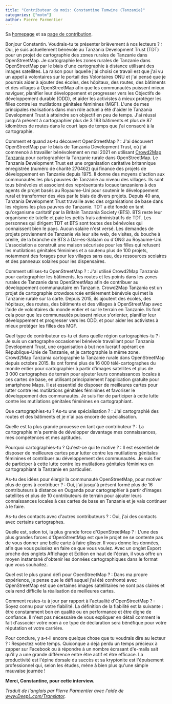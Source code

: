 ```yaml
---
title: "Contributeur du mois: Constantine Tumwine (Tanzanie)"
categories: ["motm"]
author: Pierre Parmentier
---
```


Sa [homepage](https://www.openstreetmap.org/user/Constantine%20Tumwine) et sa [page de contribution](https://hdyc.neis-one.org/?Constantine%20Tumwine).

Bonjour Constantin. Voudrais-tu te présenter brièvement à nos lecteurs ?
: Oui, je suis actuellement bénévole au Tanzania Development Trust (TDT) pour un projet de cartographie des zones rurales de Tanzanie dans OpenStreetMap. Je cartographie les zones rurales de Tanzanie dans OpenStreetMap par le biais d'une cartographie à distance utilisant des images satellites. La raison pour laquelle j'ai choisi ce travail est que j'ai vu un appel à volontaires sur le portail des Volontaires ONU  et j'ai pensé que je pourrais aider à ajouter des écoles, des hôpitaux, des routes, des bâtiments et des villages à OpenStreetMap afin que les communautés puissent mieux naviguer, planifier leur développement et progresser vers les Objectifs de développement durable (ODD), et aider les activistes à mieux protéger les filles contre les mutilations génitales féminines (MGF). L'une de mes principales réalisations dans mon rôle actuel a été d'aider le Tanzania Development Trust à atteindre son objectif en peu de temps. J'ai réussi jusqu'à présent à cartographier plus de 3&nbsp;193 bâtiments et plus de 87 kilomètres de routes dans le court laps de temps que j'ai consacré à la cartographie.

<!--more-->

Comment et quand as-tu découvert OpenStreetMap ?
: J'ai découvert OpenStreetMap par le biais de Tanzania Development Trust, où j'ai commencé à travailler bénévolement en mai 2021 en utilisant [Crowd2Map Tanzania](https://crowd2map.org/) pour cartographier la Tanzanie rurale dans OpenStreetMap. Le Tanzania Development Trust est une organisation caritative britannique enregistrée (numéro de charité 270462) qui finance des projets de développement en Tanzanie depuis 1975. Il donne des moyens d'action aux communautés les plus pauvres de Tanzanie au niveau des villages. Ils sont tous bénévoles et associent des représentants locaux tanzaniens à des agents de projet basés au Royaume-Uni pour soutenir le développement rural et transformer des vies par le biais de divers projets. Depuis 40 ans, Tanzania Development Trust travaille avec des organisations de base dans les régions les plus pauvres de Tanzanie. TDT a été fondé en tant qu'organisme caritatif par la Britain Tanzania Society (BTS). BTS reste leur organisme de tutelle et paie les petits frais administratifs de TDT. Les personnes qui dirigent TDT et BTS sont toutes des bénévoles qui connaissent bien le pays. Aucun salaire n'est versé. Les demandes de projets proviennent de Tanzanie via leur site web, de visites, du bouche à oreille, de la branche de BTS à Dar-es-Salaam ou d'ONG au Royaume-Uni. L'association a construit une maison sécurisée pour les filles qui refusent les mutilations génitales féminines et a soutenu plus de 100 projets, notamment des forages pour les villages sans eau, des ressources scolaires et des panneaux solaires pour les dispensaires.

Comment utilises-tu OpenStreetMap ?
: J'ai utilisé Crowd2Map Tanzania pour cartographier les bâtiments, les routes et les points dans les zones rurales de Tanzanie dans OpenStreetMap afin de contribuer au développement communautaire en Tanzanie. Crowd2Map Tanzania est un projet de cartographie crowdsourcée entièrement bénévole qui met la Tanzanie rurale sur la carte. Depuis 2015, ils ajoutent des écoles, des hôpitaux, des routes, des bâtiments et des villages à OpenStreetMap avec l'aide de volontaires du monde entier et sur le terrain en Tanzanie. Ils font cela pour que les communautés puissent mieux s'orienter, planifier leur développement et progresser vers les ODD, et pour aider les activistes à mieux protéger les filles des MGF.

Quel type de contributeur es-tu et dans quelle région cartographies-tu ?
: Je suis un cartographe occasionnel bénévole travaillant pour Tanzania Development Trust, une organisation à but non lucratif opérant en République-Unie de Tanzanie, et je cartographie la même zone. Crowd2Map Tanzania cartographie la Tanzanie rurale dans OpenStreetMap depuis octobre 2015. Ils ont formé plus de 16&nbsp;000 télé-cartographes du monde entier pour cartographier à partir d'images satellites et plus de 3&nbsp;000 cartographes de terrain pour ajouter leurs connaissances locales à ces cartes de base, en utilisant principalement l'application gratuite pour smartphone Maps. Il est essentiel de disposer de meilleures cartes pour lutter contre les mutilations génitales féminines et favoriser le développement des communautés. Je suis fier de participer à cette lutte contre les mutilations génitales féminines en cartographiant.

Que cartographies-tu ? As-tu une spécialisation ?
: J'ai cartographié des routes et des bâtiments et je n'ai pas encore de spécialisation.

Quelle est ta plus grande prouesse en tant que contributeur ?
: La cartographie m'a permis de développer davantage mes connaissances, mes compétences et mes aptitudes.

Pourquoi cartographies-tu ? Qu'est-ce qui te motive ?
: Il est essentiel de disposer de meilleures cartes pour lutter contre les mutilations génitales féminines et contribuer au développement des communautés. Je suis fier de participer à cette lutte contre les mutilations génitales féminines en cartographiant la Tanzanie en particulier.

As-tu des idées pour élargir la communauté OpenStreetMap, pour motiver plus de gens à contribuer ?
: Oui, j'ai jusqu'à présent formé plus de 16 contributeurs à distance en Ouganda pour cartographier à partir d'images satellites et plus de 10 contributeurs de terrain pour ajouter leurs connaissances locales à ces cartes de base en Tanzanie et je vais continuer à le faire.

As-tu des contacts avec d'autres contributeurs ?
: Oui, j'ai des contacts avec certains cartographes.

Quelle est, selon toi, la plus grande force d'OpenStreetMap ?
: L'une des plus grandes forces d'OpenStreetMap est que le projet ne se contente pas de vous donner une belle carte à faire glisser. Il vous donne les données, afin que vous puissiez en faire ce que vous voulez. Avec un onglet Export proche des onglets Affichage et Edition en haut de l'écran, il vous offre un moyen instantané d'obtenir les données cartographiques dans le format que vous souhaitez.

Quel est le plus grand défi pour OpenStreetMap ?
: Dans ma propre expérience, je pense que le défi auquel j'ai été confronté avec OpenStreetMap est que certaines images satellitaires ne sont pas claires et cela rend difficile la réalisation de meilleures cartes.

Comment restes-tu à jour par rapport à l'actualité d'OpenStreetMap ?
: Soyez connu pour votre fiabilité. La définition de la fiabilité est la suivante : être constamment bon en qualité ou en performance et être digne de confiance. Il n'est pas nécessaire de vous expliquer en détail comment le fait d'associer votre nom à ce type de déclaration sera bénéfique pour votre réputation et votre carrière.

Pour conclure, y a-t-il encore quelque chose que tu voudrais dire au lecteur ?
: Respectez votre temps. Quiconque a déjà perdu un temps précieux à zapper sur Facebook ou à répondre à un nombre écrasant d'e-mails sait qu'il y a une grande différence entre être actif et être efficace. La productivité est l'épine dorsale du succès et sa kryptonite est l'épuisement professionnel qui, selon les études, mène à bien plus qu'une simple mauvaise journée !

**Merci, Constantine, pour cette interview.**

*Traduit de l'anglais par Pierre Parmentier avec l'aide de www.DeepL.com/Translator.*
